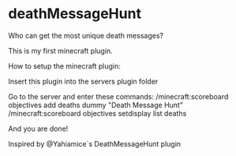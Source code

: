 # deathMessageHunt
Who can get the most unique death messages?

This is my first minecraft plugin.

  How to setup the minecraft plugin:

Insert this plugin into the servers plugin folder

Go to the server and enter these commands:
  /minecraft:scoreboard objectives add deaths dummy "Death Message Hunt"
  /minecraft:scoreboard objectives setdisplay list deaths

And you are done!

Inspired by @Yahiamice`s DeathMessageHunt plugin
